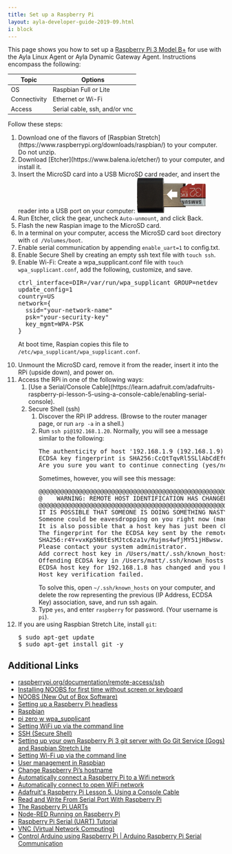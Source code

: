 ```yaml
---
title: Set up a Raspberry Pi
layout: ayla-developer-guide-2019-09.html
i: block
---
```


This page shows you how to set up a [Raspberry Pi 3 Model B+](https://www.canakit.com/raspberry-pi-3-model-b-plus-ultimate-kit.html) for use with the Ayla Linux Agent or Ayla Dynamic Gateway Agent. Instructions encompass the following:

|Topic|Options|
|-|-|
|OS|Raspbian Full or Lite|
|Connectivity|Ethernet or Wi-Fi|
|Access|Serial cable, ssh, and/or vnc|

Follow these steps:

<ol>

<li>Download one of the flavors of [Raspbian Stretch](https://www.raspberrypi.org/downloads/raspbian/) to your computer. Do not unzip.</li>

<li>Download [Etcher](https://www.balena.io/etcher/) to your computer, and install it.</li>

<li>Insert the MicroSD card into a USB MicroSD card reader, and insert the reader into a USB port on your computer:
<img src="rpi-card-reader.png" width="160">
</li>

<li>Run Etcher, click the gear, uncheck <code>Auto-unmount</code>, and click Back.</li>

<li>Flash the new Raspian image to the MicroSD card.</li>

<li>In a terminal on your computer, access the MicroSD card <code>boot</code> directory with <code>cd /Volumes/boot</code>.</li>

<li>Enable serial communication by appending <code>enable_uart=1</code> to config.txt.</li>

<li>Enable Secure Shell by creating an empty ssh text file with <code>touch ssh</code>.</li>

<li>Enable Wi-Fi: Create a wpa_supplicant.conf file with <code>touch wpa_supplicant.conf</code>, add the following, customize, and save.
<pre>
ctrl_interface=DIR=/var/run/wpa_supplicant GROUP=netdev
update_config=1
country=US
network={
  ssid="your-network-name"
  psk="your-security-key"
  key_mgmt=WPA-PSK
}
</pre>

At boot time, Raspian copies this file to <code>/etc/wpa_supplicant/wpa_supplicant.conf</code>.
</li>
<li>Unmount the MicroSD card, remove it from the reader, insert it into the RPi (upside down), and power on.</li>

<li>Access the RPi in one of the following ways:
<ol>
<li>[Use a Serial/Console Cable](https://learn.adafruit.com/adafruits-raspberry-pi-lesson-5-using-a-console-cable/enabling-serial-console).</li>
<li>Secure Shell (ssh)
<ol>
<li>Discover the RPi IP address. (Browse to the router manager page, or run <code>arp -a</code> in a shell.)</li>
<li>Run <code>ssh pi&#64;192.168.1.20</code>.
Normally, you will see a message similar to the following:
<pre>
The authenticity of host '192.168.1.9 (192.168.1.9)' can't be established.
ECDSA key fingerprint is SHA256:CcQtTqvRl5SLlAbCdEfG/UsK0/NN018UKnSRw.
Are you sure you want to continue connecting (yes/no)?
</pre>
Sometimes, however, you will see this message:
<pre>
@@@@@@@@@@@@@@@@@@@@@@@@@@@@@@@@@@@@@@@@@@@@@@@@@@@@@@@@@@@
@    WARNING: REMOTE HOST IDENTIFICATION HAS CHANGED!     @
@@@@@@@@@@@@@@@@@@@@@@@@@@@@@@@@@@@@@@@@@@@@@@@@@@@@@@@@@@@
IT IS POSSIBLE THAT SOMEONE IS DOING SOMETHING NASTY!
Someone could be eavesdropping on you right now (man-in-the-middle attack)!
It is also possible that a host key has just been changed.
The fingerprint for the ECDSA key sent by the remote host is
SHA256:r4Y+vxKp5N6tEsMJtc6za1v/Rujms4wfjMY51jH8wsw.
Please contact your system administrator.
Add correct host key in /Users/matt/.ssh/known_hosts to get rid of this message.
Offending ECDSA key in /Users/matt/.ssh/known_hosts:5
ECDSA host key for 192.168.1.8 has changed and you have requested strict checking.
Host key verification failed.
</pre>
To solve this, open <code>&#126;/.ssh/known_hosts</code> on your computer, and delete the row representing the previous (IP Address, ECDSA Key) association, save, and run ssh again.
</li>
<li>Type <code>yes</code>, and enter <code>raspberry</code> for password. (Your username is <code>pi</code>).</li>
</ol>
</li>
</ol>
</li>
<li>If you are using Raspbian Stretch Lite, install <code>git</code>:
<pre>
$ sudo apt-get update
$ sudo apt-get install git -y
</pre>
</li>
</ol>

## Additional Links

* [raspberrypi.org/documentation/remote-access/ssh](https://www.raspberrypi.org/documentation/remote-access/ssh/)
* [Installing NOOBS for first time without screen or keyboard](https://www.raspberrypi.org/forums/viewtopic.php?t=172862)
* [NOOBS (New Out of Box Software)](https://github.com/raspberrypi/noobs/blob/master/README.md)
* [Setting up a Raspberry Pi headless](https://www.raspberrypi.org/documentation/configuration/wireless/headless.md)
* [Raspbian](https://www.raspberrypi.org/downloads/raspbian/)
* [pi zero w wpa_supplicant](https://www.raspberrypi.org/forums/viewtopic.php?t=203716)
* [Setting WiFi up via the command line](https://www.raspberrypi.org/documentation/configuration/wireless/wireless-cli.md)
* [SSH (Secure Shell)](https://www.raspberrypi.org/documentation/remote-access/ssh/)
* [Setting up your own Raspberry Pi 3 git server with Go Git Service (Gogs) and Raspbian Stretch Lite](https://www.techcoil.com/blog/setting-up-your-own-raspberry-pi-3-git-server-with-go-git-service-gogs-and-raspbian-stretch-lite/)
* [Setting Wi-Fi up via the command line](https://www.raspberrypi.org/documentation/configuration/wireless/wireless-cli.md)
* [User management in Raspbian](https://www.raspberrypi.org/documentation/linux/usage/users.md)
* [Change Raspberry Pi’s hostname](https://geek-university.com/raspberry-pi/change-raspberry-pis-hostname/)
* [Automatically connect a Raspberry Pi to a Wifi network](https://weworkweplay.com/play/automatically-connect-a-raspberry-pi-to-a-wifi-network/)
* [Automatically connect to open WiFi network](https://www.raspberrypi.org/forums/viewtopic.php?t=107852)
* [Adafruit's Raspberry Pi Lesson 5. Using a Console Cable](https://learn.adafruit.com/adafruits-raspberry-pi-lesson-5-using-a-console-cable/enabling-serial-console)
* [Read and Write From Serial Port With Raspberry Pi](https://www.instructables.com/id/Read-and-write-from-serial-port-with-Raspberry-Pi/)
* [The Raspberry Pi UARTs](https://www.raspberrypi.org/documentation/configuration/uart.md)
* [Node-RED Running on Raspberry Pi](https://nodered.org/docs/hardware/raspberrypi)
* [Raspberry Pi Serial (UART) Tutorial](https://www.teachmemicro.com/raspberry-pi-serial-uart-tutorial/)
* [VNC (Virtual Network Computing)](https://www.raspberrypi.org/documentation/remote-access/vnc/)
* [Control Arduino using Raspberry Pi | Arduino Raspberry Pi Serial Communication](https://electronicshobbyists.com/control-arduino-using-raspberry-pi-arduino-and-raspberry-pi-serial-communication/)
